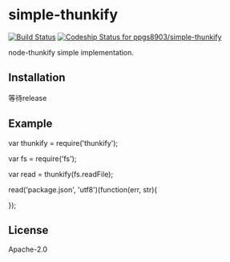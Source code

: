 # simple-thunkify
[![Build Status](https://api.travis-ci.org/ppgs8903/simple-thunkify.png?branch=master)](https://api.travis-ci.org/ppgs8903/simple-thunkify)
[ ![Codeship Status for ppgs8903/simple-thunkify](https://codeship.com/projects/a3771a10-fc1c-0133-76b1-1a008a1cc055/status?branch=master)](https://codeship.com/projects/151998)

node-thunkify simple implementation.

## Installation
等待release

## Example
var thunkify = require('thunkify');

var fs = require('fs');
 
var read = thunkify(fs.readFile);
 
read('package.json', 'utf8')(function(err, str){
  
});

## License
Apache-2.0
